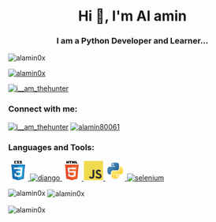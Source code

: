 <h1 align="center">Hi 👋, I'm Al amin</h1>
<h3 align="center">I am a Python Developer and Learner...</h3>

<p align="left"> <img src="https://komarev.com/ghpvc/?username=alamin0x&label=Profile%20views&color=0e75b6&style=flat" alt="alamin0x" /> </p>

<p align="left"> <a href="https://github.com/ryo-ma/github-profile-trophy"><img src="https://github-profile-trophy.vercel.app/?username=alamin0x" alt="alamin0x" /></a> </p>

<p align="left"> <a href="https://twitter.com/i__am_thehunter" target="blank"><img src="https://img.shields.io/twitter/follow/i__am_thehunter?logo=twitter&style=for-the-badge" alt="i__am_thehunter" /></a> </p>

<h3 align="left">Connect with me:</h3>
<p align="left">
<a href="https://twitter.com/i__am_thehunter" target="blank"><img align="center" src="https://raw.githubusercontent.com/rahuldkjain/github-profile-readme-generator/master/src/images/icons/Social/twitter.svg" alt="i__am_thehunter" height="30" width="40" /></a>
<a href="https://fb.com/alamin80061" target="blank"><img align="center" src="https://raw.githubusercontent.com/rahuldkjain/github-profile-readme-generator/master/src/images/icons/Social/facebook.svg" alt="alamin80061" height="30" width="40" /></a>
</p>

<h3 align="left">Languages and Tools:</h3>
<p align="left"> <a href="https://www.w3schools.com/css/" target="_blank" rel="noreferrer"> <img src="https://raw.githubusercontent.com/devicons/devicon/master/icons/css3/css3-original-wordmark.svg" alt="css3" width="40" height="40"/> </a> <a href="https://www.djangoproject.com/" target="_blank" rel="noreferrer"> <img src="https://cdn.worldvectorlogo.com/logos/django.svg" alt="django" width="40" height="40"/> </a> <a href="https://www.w3.org/html/" target="_blank" rel="noreferrer"> <img src="https://raw.githubusercontent.com/devicons/devicon/master/icons/html5/html5-original-wordmark.svg" alt="html5" width="40" height="40"/> </a> <a href="https://developer.mozilla.org/en-US/docs/Web/JavaScript" target="_blank" rel="noreferrer"> <img src="https://raw.githubusercontent.com/devicons/devicon/master/icons/javascript/javascript-original.svg" alt="javascript" width="40" height="40"/> </a> <a href="https://www.python.org" target="_blank" rel="noreferrer"> <img src="https://raw.githubusercontent.com/devicons/devicon/master/icons/python/python-original.svg" alt="python" width="40" height="40"/> </a> <a href="https://www.selenium.dev" target="_blank" rel="noreferrer"> <img src="https://raw.githubusercontent.com/detain/svg-logos/780f25886640cef088af994181646db2f6b1a3f8/svg/selenium-logo.svg" alt="selenium" width="40" height="40"/> </a> </p>

<p><img align="left" src="https://github-readme-stats.vercel.app/api/top-langs?username=alamin0x&show_icons=true&locale=en&layout=compact" alt="alamin0x" /></p>

<p>&nbsp;<img align="center" src="https://github-readme-stats.vercel.app/api?username=alamin0x&show_icons=true&locale=en" alt="alamin0x" /></p>

<p><img align="center" src="https://github-readme-streak-stats.herokuapp.com/?user=alamin0x&" alt="alamin0x" /></p>
